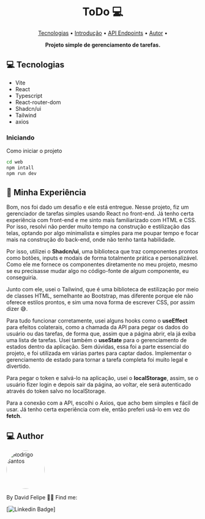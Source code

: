 <h1 align="center" style="font-weight: bold;">ToDo 💻</h1>

<p align="center">
    <a href="#tech">Tecnologias</a> • 
    <a href="#started">Introdução</a> • 
    <a href="#routes">API Endpoints</a> •
    <a href="#author">Autor</a> •
</p>

<p align="center">
    <b>Projeto simple de gerenciamento de tarefas.</b>
</p>

<h2 id="technologies">💻 Tecnologias</h2>

- Vite
- React
- Typescript
- React-router-dom
- Shadcn/ui
- Tailwind
- axios


<h3>Iniciando</h3>

Como iniciar o projeto

```bash
cd web
npm intall
npm run dev
```

<h2 id="started">🚀 Minha Experiência</h2>

Bom, nos foi dado um desafio e ele está entregue. Nesse projeto, fiz um gerenciador de tarefas simples usando React no front-end. Já tenho certa experiência com front-end e me sinto mais familiarizado com HTML e CSS. Por isso, resolvi não perder muito tempo na construção e estilização das telas, optando por algo minimalista e simples para me poupar tempo e focar mais na construção do back-end, onde não tenho tanta habilidade.

Por isso, utilizei o **Shadcn/ui**, uma biblioteca que traz componentes prontos como botões, inputs e modais de forma totalmente prática e personalizável. Como ele me fornece os componentes diretamente no meu projeto, mesmo se eu precisasse mudar algo no código-fonte de algum componente, eu conseguiria.

Junto com ele, usei o Tailwind, que é uma biblioteca de estilização por meio de classes HTML, semelhante ao Bootstrap, mas diferente porque ele não oferece estilos prontos, e sim uma nova forma de escrever CSS, por assim dizer 😅.

Para tudo funcionar corretamente, usei alguns hooks como o **useEffect** para efeitos colaterais, como a chamada da API para pegar os dados do usuário ou das tarefas, de forma que, assim que a página abrir, ela já exiba uma lista de tarefas. Usei também o **useState** para o gerenciamento de estados dentro da aplicação. Sem dúvidas, essa foi a parte essencial do projeto, e foi utilizada em várias partes para captar dados. Implementar o gerenciamento de estado para tornar a tarefa completa foi muito legal e divertido.

Para pegar o token e salvá-lo na aplicação, usei o **localStorage**, assim, se o usuário fizer login e depois sair da página, ao voltar, ele será autenticado através do token salvo no localStorage.

Para a conexão com a API, escolhi o Axios, que acho bem simples e fácil de usar. Já tenho certa experiência com ele, então preferi usá-lo em vez do **fetch**.

<h2 id="author"> 💻 Author </h2>

<img style="border-radius: 50%;" src="https://github.com/DFelipe1.png" width="100px;" alt="Rodrigo Santos"/>

By David Felipe 👋🏽 Find me:


[![Linkedin Badge](https://img.shields.io/badge/-DavidFelipe-blue?style=flat-square&logo=Linkedin&logoColor=white&link=https://www.linkedin.com/in/lipedev/)]